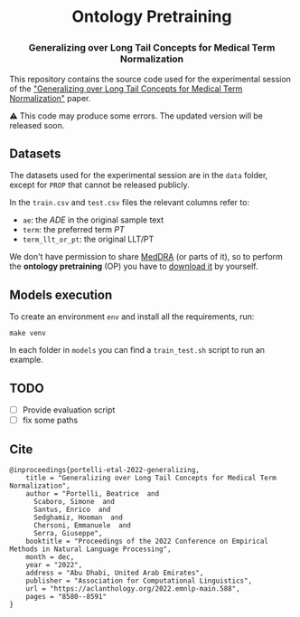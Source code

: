 <h1 align="center"> <p>Ontology Pretraining</p></h1>
<h3 align="center"> Generalizing over Long Tail Concepts for Medical Term Normalization </h3>


This repository contains the source code used for the experimental session of the ["Generalizing over Long Tail Concepts for Medical Term Normalization"](https://aclanthology.org/2022.emnlp-main.588/) paper.

⚠️ This code may produce some errors. The updated version will be released soon.

## Datasets

The datasets used for the experimental session are in the 
`data` folder, except for `PROP` that cannot be released publicly.

In the `train.csv` and `test.csv` files the relevant columns refer to:

* `ae`: the *ADE* in the original sample text
* `term`: the preferred term *PT*
* `term_llt_or_pt`: the original LLT/PT

We don't have permission to share [MedDRA](https://www.meddra.org)
(or parts of it), so to perform the **ontology pretraining** (OP)
you have to [download it](https://www.meddra.org/subscription/process)
by yourself.

## Models execution

To create an environment `env` and install all the requirements, run:

```
make venv
```

In each folder in `models` you can find a `train_test.sh` script to run an example.

## TODO

- [ ] Provide evaluation script
- [ ] fix some paths

## Cite

```
@inproceedings{portelli-etal-2022-generalizing,
    title = "Generalizing over Long Tail Concepts for Medical Term Normalization",
    author = "Portelli, Beatrice  and
      Scaboro, Simone  and
      Santus, Enrico  and
      Sedghamiz, Hooman  and
      Chersoni, Emmanuele  and
      Serra, Giuseppe",
    booktitle = "Proceedings of the 2022 Conference on Empirical Methods in Natural Language Processing",
    month = dec,
    year = "2022",
    address = "Abu Dhabi, United Arab Emirates",
    publisher = "Association for Computational Linguistics",
    url = "https://aclanthology.org/2022.emnlp-main.588",
    pages = "8580--8591"
}
```
